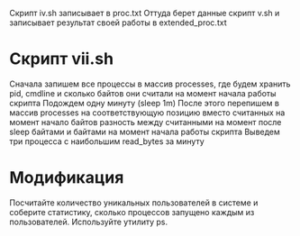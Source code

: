Скрипт iv.sh записывает в proc.txt
Оттуда берет данные скрипт v.sh и записывает результат своей работы в extended_proc.txt

# Скрипт vii.sh
Сначала запишем все процессы в массив processes, где будем хранить pid, cmdline и сколько байтов они считали на момент начала работы скрипта
Подождем одну минуту (sleep 1m)
После этого перепишем в массив processes на соответствующую позицию вместо считанных на момент начало байтов разность между считанными на момент после sleep байтами и байтами на момент начала работы скрипта
Выведем три процесса с наибольшим read_bytes за минуту

# Модификация
Посчитайте количество уникальных пользователей в системе и соберите статистику, сколько процессов запущено каждым из пользователей. Используйте утилиту ps.